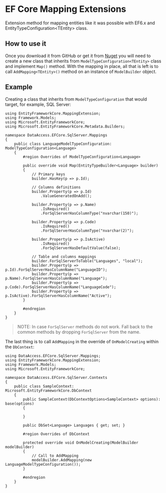 # EF Core Mapping Extensions
Extension method for mapping entities like it was possible with EF6.x and EntityTypeConfiguration&lt;TEntity&gt; class.

## How to use it
Once you download it from GitHub or get it from [Nuget](https://www.nuget.org/packages/EntityFrameworkCore.MappingExtension/2.0.0) you will need 
to create a new class that inherits from `ModelTypeConfiguration<TEntity>` class and implement `Map()` method. With the mapping in place, all that 
is left is to call `AddMapping<TEntity>()` method on an instance of `ModelBuilder` object.

## Example
Creating a class that inherits from `ModelTypeConfiguration` that would target, for example, SQL Server:

    using EntityFrameworkCore.MappingExtension;
    using Framework.Models;
    using Microsoft.EntityFrameworkCore;
    using Microsoft.EntityFrameworkCore.Metadata.Builders;

    namespace DataAccess.EFCore.SqlServer.Mappings
    {
        public class LanguageModelTypeConfiguration: ModelTypeConfiguration<Language>
        {
            #region Overrides of ModelTypeConfiguration<Language>

            public override void Map(EntityTypeBuilder<Language> builder)
            {
                // Primary keys
                builder.HasKey(p => p.Id);

                // Columns definitions
                builder.Property(p => p.Id)
                    .ValueGeneratedOnAdd();

                builder.Property(p => p.Name)
                    .IsRequired()
                    .ForSqlServerHasColumnType("nvarchar(150)");

                builder.Property(p => p.Code)
                    .IsRequired()
                    .ForSqlServerHasColumnType("nvarchar(2)");

                builder.Property(p => p.IsActive)
                    .IsRequired()
                    .ForSqlServerHasDefaultValue(false);

                // Table and columns mappings
                builder.ForSqlServerToTable("Languages", "local");
                builder.Property(p => p.Id).ForSqlServerHasColumnName("LanguageID");
                builder.Property(p => p.Name).ForSqlServerHasColumnName("Language");
                builder.Property(p => p.Code).ForSqlServerHasColumnName("LanguageCode");
                builder.Property(p => p.IsActive).ForSqlServerHasColumnName("Active");
            }

            #endregion
        }
    } 

> NOTE: In case `ForSqlServer` methods do not work. Fall back to the common methods by dropping `ForSqlServer` from the name.

The last thing is to call `AddMapping` in the override of `OnModelCreating` within the `DbContext`:

    using DataAccess.EFCore.SqlServer.Mappings;
    using EntityFrameworkCore.MappingExtension;
    using Framework.Models;
    using Microsoft.EntityFrameworkCore;

    namespace DataAccess.EFCore.SqlServer.Contexts
    {
        public class SampleContext: Microsoft.EntityFrameworkCore.DbContext
        {
            public SampleContext(DbContextOptions<SampleContext> options): base(options)
            {

            }

            public DbSet<Language> Languages { get; set; }

            #region Overrides of DbContext

            protected override void OnModelCreating(ModelBuilder modelBuilder)
            {
                // Call to AddMapping
                modelBuilder.AddMapping(new LanguageModelTypeConfiguration());
            }

            #endregion
        }
    }
    
